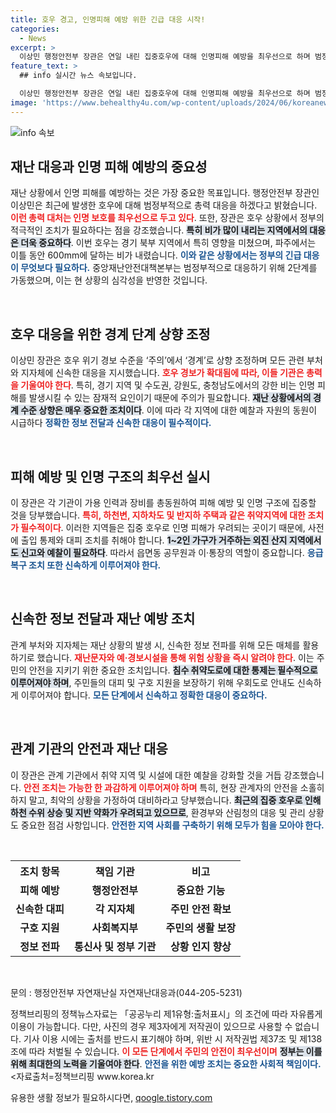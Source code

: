 ```yaml
---
title: 호우 경고, 인명피해 예방 위한 긴급 대응 시작!
categories:
  - News
excerpt: >
  이상민 행정안전부 장관은 연일 내린 집중호우에 대해 인명피해 예방을 최우선으로 하며 범정부적 대응을 강조했다. 호우 경계 경보가 발효된 상황에서 주민 대피와 피해 예방 조치를 신속히 실시할 계획이다.
feature_text: >
  ## info 실시간 뉴스 속보입니다.

  이상민 행정안전부 장관은 연일 내린 집중호우에 대해 인명피해 예방을 최우선으로 하며 범정부적 대응을 강조했다. 호우 경계 경보가 발효된 상황에서 주민 대피와 피해 예방 조치를 신속히 실시할 계획이다.
image: 'https://www.behealthy4u.com/wp-content/uploads/2024/06/koreanews.jpg'
---
```


<p><img src="https://www.behealthy4u.com/wp-content/uploads/2024/06/koreanews.jpg" alt="info 속보" /></p>

<h2 data-ke-size="size26">재난 대응과 인명 피해 예방의 중요성</h2>

<p data-ke-size="size16">재난 상황에서 인명 피해를 예방하는 것은 가장 중요한 목표입니다. 행정안전부 장관인 이상민은 최근에 발생한 호우에 대해 범정부적으로 총력 대응을 하겠다고 밝혔습니다. <b><span style="color: #ee2323;">이런 총력 대처는 인명 보호를 최우선으로 두고 있다</span></b>. 또한, 장관은 호우 상황에서 정부의 적극적인 조치가 필요하다는 점을 강조했습니다. <b><span style="background-color: #21538527;">특히 비가 많이 내리는 지역에서의 대응은 더욱 중요하다</span></b>. 이번 호우는 경기 북부 지역에서 특히 영향을 미쳤으며, 파주에서는 이틀 동안 600mm에 달하는 비가 내렸습니다. <b><span style="color: #1a5490;">이와 같은 상황에서는 정부의 긴급 대응이 무엇보다 필요하다.</span></b> 중앙재난안전대책본부는 범정부적으로 대응하기 위해 2단계를 가동했으며, 이는 현 상황의 심각성을 반영한 것입니다.</p>

<p data-ke-size="size16">&nbsp;</p>

<h2 data-ke-size="size26">호우 대응을 위한 경계 단계 상향 조정</h2>

<p data-ke-size="size16">이상민 장관은 호우 위기 경보 수준을 ‘주의’에서 ‘경계’로 상향 조정하며 모든 관련 부처와 지자체에 신속한 대응을 지시했습니다. <b><span style="color: #ee2323;">호우 경보가 확대됨에 따라, 이들 기관은 총력을 기울여야 한다</span></b>. 특히, 경기 지역 및 수도권, 강원도, 충청남도에서의 강한 비는 인명 피해를 발생시킬 수 있는 잠재적 요인이기 때문에 주의가 필요합니다. <b><span style="background-color: #21538527;">재난 상황에서의 경계 수준 상향은 매우 중요한 조치이다</span></b>. 이에 따라 각 지역에 대한 예찰과 자원의 동원이 시급하다 <b><span style="color: #1a5490;">정확한 정보 전달과 신속한 대응이 필수적이다.</span></b></p>

<p data-ke-size="size16">&nbsp;</p>

<h2 data-ke-size="size26">피해 예방 및 인명 구조의 최우선 실시</h2>

<p data-ke-size="size16">이 장관은 각 기관이 가용 인력과 장비를 총동원하여 피해 예방 및 인명 구조에 집중할 것을 당부했습니다. <b><span style="color: #ee2323;">특히, 하천변, 지하차도 및 반지하 주택과 같은 취약지역에 대한 조치가 필수적이다</span></b>. 이러한 지역들은 집중 호우로 인명 피해가 우려되는 곳이기 때문에, 사전에 출입 통제와 대피 조치를 취해야 합니다. <b><span style="background-color: #21538527;">1~2인 가구가 거주하는 외진 산지 지역에서도 신고와 예찰이 필요하다</span></b>. 따라서 읍면동 공무원과 이·통장의 역할이 중요합니다. <b><span style="color: #1a5490;">응급복구 조치 또한 신속하게 이루어져야 한다.</span></b></p>

<p data-ke-size="size16">&nbsp;</p>

<h2 data-ke-size="size26">신속한 정보 전달과 재난 예방 조치</h2>

<p data-ke-size="size16">관계 부처와 지자체는 재난 상황의 발생 시, 신속한 정보 전파를 위해 모든 매체를 활용하기로 했습니다. <b><span style="color: #ee2323;">재난문자와 예·경보시설을 통해 위험 상황을 즉시 알려야 한다</span></b>. 이는 주민의 안전을 지키기 위한 중요한 조치입니다. <b><span style="background-color: #21538527;">침수 취약도로에 대한 통제는 필수적으로 이루어져야 하며</span></b>, 주민들의 대피 및 구호 지원을 보장하기 위해 우회도로 안내도 신속하게 이루어져야 합니다. <b><span style="color: #1a5490;">모든 단계에서 신속하고 정확한 대응이 중요하다.</span></b></p>

<p data-ke-size="size16">&nbsp;</p>

<h2 data-ke-size="size26">관계 기관의 안전과 재난 대응</h2>

<p data-ke-size="size16">이 장관은 관계 기관에서 취약 지역 및 시설에 대한 예찰을 강화할 것을 거듭 강조했습니다. <b><span style="color: #ee2323;">안전 조치는 가능한 한 과감하게 이루어져야 하며</span></b> 특히, 현장 관계자의 안전을 소홀히 하지 말고, 최악의 상황을 가정하여 대비하라고 당부했습니다. <b><span style="background-color: #21538527;">최근의 집중 호우로 인해 하천 수위 상승 및 지반 약화가 우려되고 있으므로</span></b>, 환경부와 산림청의 대응 및 관리 상황도 중요한 점검 사항입니다. <b><span style="color: #1a5490;">안전한 지역 사회를 구축하기 위해 모두가 힘을 모아야 한다.</span></b></p>

<p data-ke-size="size16">&nbsp;</p>

<table style="width: 100%; border-collapse: collapse;">
  <tr>
    <th style="text-align: center; height: 30px;">조치 항목</th>
    <th style="text-align: center; height: 30px;">책임 기관</th>
    <th style="text-align: center; height: 30px;">비고</th>
  </tr>
  <tr>
    <td style="text-align: center; height: 17px;"><b>피해 예방</b></td>
    <td style="text-align: center; height: 17px;"><b>행정안전부</b></td>
    <td style="text-align: center; height: 17px;"><b>중요한 기능</b></td>
  </tr>
  <tr>
    <td style="text-align: center; height: 17px;"><b>신속한 대피</b></td>
    <td style="text-align: center; height: 17px;"><b>각 지자체</b></td>
    <td style="text-align: center; height: 17px;"><b>주민 안전 확보</b></td>
  </tr>
  <tr>
    <td style="text-align: center; height: 17px;"><b>구호 지원</b></td>
    <td style="text-align: center; height: 17px;"><b>사회복지부</b></td>
    <td style="text-align: center; height: 17px;"><b>주민의 생활 보장</b></td>
  </tr>
  <tr>
    <td style="text-align: center; height: 17px;"><b>정보 전파</b></td>
    <td style="text-align: center; height: 17px;"><b>통신사 및 정부 기관</b></td>
    <td style="text-align: center; height: 17px;"><b>상황 인지 향상</b></td>
  </tr>
</table>

<p data-ke-size="size16">&nbsp;</p>

<p data-ke-size="size16">문의 : 행정안전부 자연재난실 자연재난대응과(044-205-5231)</p>

<p data-ke-size="size16">정책브리핑의 정책뉴스자료는 「공공누리 제1유형:출처표시」의 조건에 따라 자유롭게 이용이 가능합니다. 다만, 사진의 경우 제3자에게 저작권이 있으므로 사용할 수 없습니다. 기사 이용 시에는 출처를 반드시 표기해야 하며, 위반 시 저작권법 제37조 및 제138조에 따라 처벌될 수 있습니다. <b><span style="color: #ee2323;">이 모든 단계에서 주민의 안전이 최우선이며</span></b> <b><span style="background-color: #21538527;">정부는 이를 위해 최대한의 노력을 기울여야 한다</span></b>. <b><span style="color: #1a5490;">안전을 위한 예방 조치는 중요한 사회적 책임이다.</span></b> <자료출처=정책브리핑 www.korea.kr</p>
유용한 생활 정보가 필요하시다면, <a href="https://qoogle.tistory.com" rel="dofollow">qoogle.tistory.com</a>


